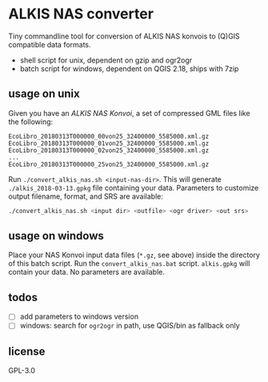 # ALKIS NAS converter

Tiny commandline tool for conversion of ALKIS NAS konvois to (Q)GIS compatible
data formats.

- shell script for unix, dependent on gzip and ogr2ogr
- batch script for windows, dependent on QGIS 2.18, ships with 7zip

## usage on unix
Given you have an *ALKIS NAS Konvoi*, a set of compressed GML files like the following:

```
EcoLibro_20180313T000000_00von25_32400000_5585000.xml.gz
EcoLibro_20180313T000000_01von25_32400000_5585000.xml.gz
EcoLibro_20180313T000000_02von25_32400000_5585000.xml.gz
...
EcoLibro_20180313T000000_25von25_32400000_5585000.xml.gz
```

Run `./convert_alkis_nas.sh <input-nas-dir>`.
This will generate `./alkis_2018-03-13.gpkg` file containing your data.
Parameters to customize output filename, format, and SRS are available:

```sh
./convert_alkis_nas.sh <input dir> <outfile> <ogr driver> <out srs>
```

## usage on windows
Place your NAS Konvoi input data files (`*.gz`, see above) inside the directory of this batch script.
Run the `convert_alkis_nas.bat` script. `alkis.gpkg` will contain your data.
No parameters are available.

## todos
- [ ] add parameters to windows version
- [ ] windows: search for `ogr2ogr` in path, use QGIS/bin as fallback only

## license
GPL-3.0
